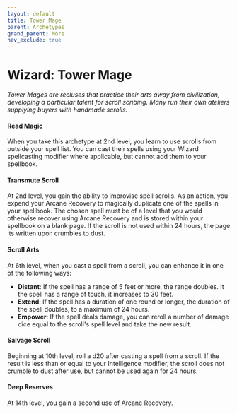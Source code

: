 ```yaml
---
layout: default
title: Tower Mage
parent: Archetypes
grand_parent: More
nav_exclude: true
---
```


# Wizard: Tower Mage

_Tower Mages are recluses that practice their arts away from civilization, developing a particular talent for scroll scribing. Many run their own ateliers supplying buyers with handmade scrolls._


#### Read Magic

When you take this archetype at 2nd level, you learn to use scrolls from outside your spell list. You can cast their spells using your Wizard spellcasting modifier where applicable, but cannot add them to your spellbook.


#### Transmute Scroll

At 2nd level, you gain the ability to improvise spell scrolls. As an action, you expend your Arcane Recovery to magically duplicate one of the spells in your spellbook. The chosen spell must be of a level that you would otherwise recover using Arcane Recovery and is stored within your spellbook on a blank page. If the scroll is not used within 24 hours, the page its written upon crumbles to dust.


#### Scroll Arts

At 6th level, when you cast a spell from a scroll, you can enhance it in one of the following ways:

* **Distant**: If the spell has a range of 5 feet or more, the range doubles. It the spell has a range of touch, it increases to 30 feet.
* **Extend**: If the spell has a duration of one round or longer, the duration of the spell doubles, to a maximum of 24 hours.
* **Empower**: If the spell deals damage, you can reroll a number of damage dice equal to the scroll's spell level and take the new result.


#### Salvage Scroll

Beginning at 10th level, roll a d20 after casting a spell from a scroll. If the result is less than or equal to your Intelligence modifier, the scroll does not crumble to dust after use, but cannot be used again for 24 hours.


#### Deep Reserves

At 14th level, you gain a second use of Arcane Recovery.